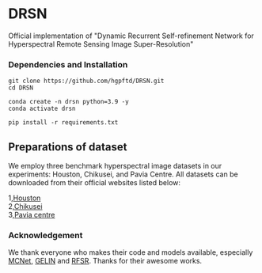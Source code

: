 # DRSN
Official implementation of "Dynamic Recurrent Self-refinement Network for Hyperspectral Remote Sensing Image Super-Resolution"

### Dependencies and Installation
```
git clone https://github.com/hgpftd/DRSN.git
cd DRSN

conda create -n drsn python=3.9 -y
conda activate drsn

pip install -r requirements.txt
```


## Preparations of dataset
We employ three benchmark hyperspectral image datasets in our experiments: Houston, Chikusei, and Pavia Centre. All datasets can be downloaded from their official websites listed below:

1,[Houston](https://naotoyokoya.com/Download.html)    
2,[Chikusei](https://naotoyokoya.com/Download.html)   
3,[Pavia centre](https://www.ehu.eus/ccwintco/index.php/Hyperspectral_Remote_Sensing_Scenes)  


### Acknowledgement
We thank everyone who makes their code and models available, especially [MCNet](https://github.com/qianngli/MCNet), [GELIN](https://github.com/HuQ1an/GELIN_TGRS) and [RFSR](https://github.com/wxywhu/RFSR_TGRS). Thanks for their awesome works.

